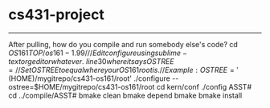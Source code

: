 # cs431-project

----

After pulling, how do you compile and run somebody else's code?
	cd $OS161TOP/os161-1.99/
	// Edit configure using sublime-text or gedit or whatever. ~line 30 where it says OSTREE=
	// Set OSTREE to equal where your OS161 root is.
	// Example: OSTREE='$(HOME)/mygitrepo/cs431-os161/root'
	./configure --ostree=$HOME/mygitrepo/cs431-os161/root
	cd kern/conf
	./config ASST#
	cd ../compile/ASST#
	bmake clean
	bmake depend
	bmake
	bmake install
